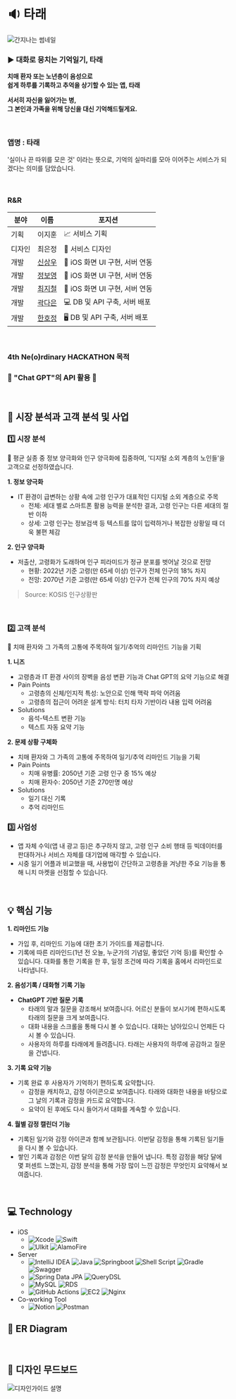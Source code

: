 # 🔉 타래
![간지나는 썸네일](https://github.com/HackathonOteam/O_Server/assets/98451999/07de36be-7f0b-41ce-b829-144506a4042e)

### **▶️ 대화로 뭉치는 기억일기, 타래**

**치매 환자 또는 노년층이 음성으로**
<br>**쉽게 하루를 기록하고 추억을 상기할 수 있는 앱, 타래**

**서서히 자신을 잃어가는 병,**
<br>**그 본인과 가족을 위해 당신을 대신 기억해드릴게요.**

<br>


### 앱명 : 타래

'실이나 끈 따위를 모은 것' 이라는 뜻으로, 기억의 실마리를 모아 이어주는 서비스가 되겠다는 의미를 담았습니다. 

<br>

### R&R

| 분야 | 이름 | 포지션 |
| --- | --- | --- |
| 기획 | 이지훈 | 📈 서비스 기획 |
| 디자인 | 최은정 | 📢 서비스 디자인 |
| 개발 | [신상우](https://github.com/iosdevSW) | 🔦 iOS 화면 UI 구현, 서버 연동 |
| 개발 | [정보영](https://github.com/zxcvb2002) | 📱 iOS 화면 UI 구현, 서버 연동 |
| 개발 | [최지철](https://github.com/jife98) | 📱 iOS 화면 UI 구현, 서버 연동 |
| 개발 | [곽다은](https://github.com/daeunkwak) | 💻 DB 및 API 구축, 서버 배포 |
| 개발 | [한호정](https://github.com/hojeong2747) | 🖥️ DB 및 API 구축, 서버 배포 |

<br>

### 4th Ne(o)rdinary HACKATHON 목적

### **💭 "Chat GPT"의 API 활용 💭** ###


<br>


## 🔎 시장 분석과 고객 분석 및 사업

### **1️⃣ 시장 분석** 

📍 평균 실종 중 정보 양극화와 인구 양극화에 집중하여, '디지털 소외 계층의 노인들'을 고객으로 선정하였습니다. 

**1. 정보 양극화**
- IT 환경이 급변하는 상황 속에 고령 인구가 대표적인 디지털 소외 계층으로 주목
    - 전체: 세대 별로 스마트폰 활용 능력을 분석한 결과, 고령 인구는 다른 세대의 절반 이하
    - 상세: 고령 인구는 정보검색 등 텍스트를 많이 입력하거나 복잡한 상황일 때 더욱 불편 체감

**2. 인구 양극화**
- 저출산, 고령화가 도래하며 인구 피라미드가 정규 분포를 벗어날 것으로 전망
    - 현황: 2022년 기준 고령(만 65세 이상) 인구가 전체 인구의 18% 차지
    - 전망: 2070년 기준 고령(만 65세 이상) 인구가 전체 인구의 70% 차지 예상

> Source: KOSIS 인구상황판

<br>

### **2️⃣ 고객 분석** 

📍 치매 환자와 그 가족의 고통에 주목하여 일기/추억의 리마인드 기능을 기획

**1. 니즈**
- 고령층과 IT 환경 사이의 장벽을 음성 변환 기능과 Chat GPT의 요약 기능으로 해결
- Pain Points
    - 고령층의 신체/인지적 특성: 노안으로 인해 맥락 파악 어려움
    - 고령층의 접근이 어려운 설계 방식: 터치 타자 기반이라 내용 입력 어려움
- Solutions
    - 음석-텍스트 변환 기능
    - 텍스트 자동 요약 기능

**2. 문제 상황 구체화**
- 치매 환자와 그 가족의 고통에 주목하여 일기/추억 리마인드 기능을 기획
- Pain Points
    - 치매 유병률: 2050년 기준 고령 인구 중 15% 예상
    - 치매 환자수: 2050년 기준 270만명 예상
- Solutions
    - 일기 대신 기록
    - 추억 리마인드

### **3️⃣ 사업성** 
- 앱 자체 수익(앱 내 광고 등)은 추구하지 않고, 고령 인구 소비 행태 등 빅데이터를 판대하거나 서비스 자체를 대기업에 매각할 수 있습니다.
- 시중 일기 어플과 비교했을 때, 사용법이 간단하고 고령층을 겨냥한 주요 기능을 통해 니치 마켓을 선점할 수 있습니다.

<br>

## 💡 핵심 기능

**1. 리마인드 기능**
- 가입 후, 리마인드 기능에 대한 초기 가이드를 제공합니다.
- 기록에 따른 리마인드(1년 전 오늘, 누군가의 기념일, 좋았던 기억 등)를 확인할 수 있습니다. 대화를 통한 기록을 한 후, 일정 조건에 따라 기록을 홈에서 리마인드로 나타냅니다.

**2. 음성기록 / 대화형 기록 기능**
- **ChatGPT 기반 질문 기록**
    - 타래의 말과 질문을 강조해서 보여줍니다. 어르신 분들이 보시기에 편하시도록 타래의 질문을 크게 보여줍니다.
    - 대화 내용을 스크롤을 통해 다시 볼 수 있습니다. 대화는 남아있으니 언제든 다시 볼 수 있습니다.
    - 사용자의 하루를 타래에게 들려줍니다. 타래는 사용자의 하루에 공감하고 질문을 건넵니다. 

**3. 기록 요약 기능**
- 기록 완료 후 사용자가 기억하기 편하도록 요약합니다.
    - 감정을 캐치하고, 감정 아이콘으로 보여줍니다. 타래와 대화한 내용을 바탕으로 그 날의 기록과 감정을 카드로 요약합니다.
    - 요약이 된 후에도 다시 들어가서 대화를 계속할 수 있습니다. 

**4. 월별 감정 캘린더 기능**
- 기록된 일기와 감정 아이콘과 함께 보관됩니다. 이번달 감정을 통해 기록된 일기들을 다시 볼 수 있습니다.
- 쌓인 기록과 감정은 이번 달의 감정 분석을 만들어 냅니다. 특정 감정을 해당 달에 몇 퍼센트 느꼈는지, 감정 분석을 통해 가장 많이 느낀 감정은 무엇인지 요약해서 보여줍니다. 

<br>

## :computer: Technology

- iOS
    - ![Xcode](https://img.shields.io/badge/Xcode-007ACC?style=flat-square&logo=Xcode&logoColor=white)
      ![Swift](https://img.shields.io/badge/Swift-F54A2A?style=flat-square&logo=swift&logoColor=white)
    - ![UIkit](https://img.shields.io/badge/UIkit-2396F3?style=flat-square&logo=swift&logoColor=white)
      ![AlamoFire](https://img.shields.io/badge/Alamofire-DB5C3F?style=flat-square&logo=swift&logoColor=white)
- Server
    - ![IntelliJ IDEA](https://img.shields.io/badge/IntelliJ%20IDEA-000000.svg?style=flat-square&logo=intellij-idea&logoColor=white)
      ![Java](https://img.shields.io/badge/Java-%23ED8B00.svg?style=flat-square&logo=Java&logoColor=white)
      ![Springboot](https://img.shields.io/badge/Springboot-6DB33F?style=flat-square&logo=springboot&logoColor=white)
      ![Shell Script](https://img.shields.io/badge/Shell_Script-%23121011.svg?style=flat-square&logo=gnu-bash&logoColor=white)
      ![Gradle](https://img.shields.io/badge/Gradle-02303A.svg?style=flat-square&logo=Gradle&logoColor=white)
      ![Swagger](https://img.shields.io/badge/-Swagger-%23Clojure?style=flat-square&logo=swagger&logoColor=white)
    - ![Spring Data JPA](https://img.shields.io/badge/Spring%20Data%20JPA-6DB33F?style=flat-square&logo=spring&logoColor=white)
      ![QueryDSL](https://img.shields.io/badge/QueryDSL-007ACC?style=flat-square&logo=kotlin&logoColor=white)
    - ![MySQL](https://img.shields.io/badge/MySQL-%2300f.svg?style=flat-square&logo=mysql&logoColor=white)
      ![RDS](https://img.shields.io/badge/AWS%20RDS-527FFF?style=flat-square&logo=Amazon%20RDS&logoColor=white)
    - ![GitHub Actions](https://img.shields.io/badge/Github%20Actions-%232671E5.svg?style=flat-square&logo=githubactions&logoColor=white)
      ![EC2](https://img.shields.io/badge/AWS%20EC2-FF9900?style=flat-square&logo=Amazon%20EC2&logoColor=white)
      ![Nginx](https://img.shields.io/badge/Nginx-%23009639.svg?style=flat-square&logo=nginx&logoColor=white)
- Co-working Tool
    - ![Notion](https://img.shields.io/badge/Notion-%23000000.svg?style=flat-square&logo=notion&logoColor=white)
      ![Postman](https://img.shields.io/badge/Postman-FF6C37?style=flat-square&logo=postman&logoColor=white)


## 📄 ER Diagram


<br>

## 🎨 디자인 무드보드

![디자인가이드 설명](https://github.com/HackathonOteam/O_Server/assets/98451999/b502bb3d-2d65-474a-ba81-07ea75289bda)


